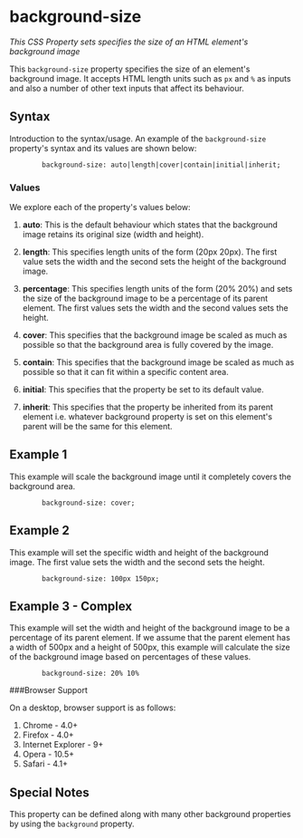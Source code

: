 # background-size

*This CSS Property sets specifies the size of an HTML element's background image*

This `background-size` property  specifies the size of an element's background image. It accepts HTML length units such as `px` and `%` as inputs and also a number of other text inputs that affect its behaviour. 


## Syntax

Introduction to the syntax/usage. An example of the `background-size` property's syntax  and its values are shown below:

```
        background-size: auto|length|cover|contain|initial|inherit;
```

### Values

We explore each of the property's values below:

1. **auto**: This is the default behaviour which states that the background image retains its original size (width and height). 

2. **length**: This specifies length units of the form (20px 20px). The first value sets the width and the second sets the height of the background image.

3. **percentage**: This specifies length units of the form (20% 20%) and sets the size of the background image to be a percentage of its parent element. The first values sets the width and the second values sets the height.   

4. **cover**: This specifies that the background image be scaled as much as possible so that the background area is fully covered by the image. 

5. **contain**: This specifies that the background image be scaled as much as possible so that it can fit within a specific content area. 

6. **initial**: This specifies that the property be set to its default value.

7. **inherit**: This specifies that the property be inherited from its parent element i.e. whatever background property is set on this element's parent will be the same for this element. 



## Example 1

This example will scale the background image until it completely covers the background area.

```
        background-size: cover;
```

## Example 2

This example will set the specific width and height of the background image. The first value sets the width and the second sets the height. 

```
        background-size: 100px 150px;
```

## Example 3 - Complex

This example will set the width and height of the background image to be a percentage of its parent element. If we assume that the parent element has a width of 500px and a height of 500px, this example will calculate the size of the background image based on percentages of these values. 

```
        background-size: 20% 10%
```

###Browser Support

On a desktop, browser support is as follows:

1. Chrome - 4.0+
2. Firefox - 4.0+
3. Internet Explorer - 9+
4. Opera - 10.5+
5. Safari - 4.1+


## Special Notes

This property can be defined along with many other background  properties by using the `background` property. 